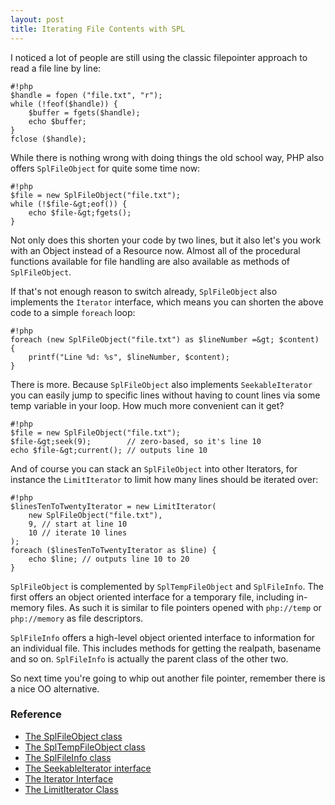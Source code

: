 ```yaml
---
layout: post
title: Iterating File Contents with SPL
---
```


I noticed a lot of people are still using the classic filepointer approach to read a file line by line:

    #!php
    $handle = fopen ("file.txt", "r");
    while (!feof($handle)) {
        $buffer = fgets($handle);
        echo $buffer;
    }
    fclose ($handle);

While there is nothing wrong with doing things the old school way, PHP also offers `SplFileObject` for quite some time now:

    #!php
    $file = new SplFileObject("file.txt");
    while (!$file-&gt;eof()) {
        echo $file-&gt;fgets();
    }

Not only does this shorten your code by two lines, but it also let's you work with an Object instead of a Resource now. Almost all of the procedural functions available for file handling are also available as methods of `SplFileObject`.

If that's not enough reason to switch already, `SplFileObject` also implements the `Iterator` interface, which means you can shorten the above code to a simple `foreach` loop:

    #!php
    foreach (new SplFileObject("file.txt") as $lineNumber =&gt; $content) {
        printf("Line %d: %s", $lineNumber, $content);
    }

There is more. Because `SplFileObject` also implements `SeekableIterator` you can easily jump to specific lines without having to count lines via some temp variable in your loop. How much more convenient can it get?

    #!php
    $file = new SplFileObject("file.txt");
    $file-&gt;seek(9);        // zero-based, so it's line 10
    echo $file-&gt;current(); // outputs line 10

And of course you can stack an `SplFileObject` into other Iterators, for instance the `LimitIterator` to limit how many lines should be iterated over:

    #!php
    $linesTenToTwentyIterator = new LimitIterator(
        new SplFileObject("file.txt"),
        9, // start at line 10
        10 // iterate 10 lines
    );
    foreach ($linesTenToTwentyIterator as $line) {
        echo $line; // outputs line 10 to 20
    }

`SplFileObject` is complemented by `SplTempFileObject` and `SplFileInfo`. The first offers an object oriented interface for a temporary file, including in-memory files. As such it is similar to file pointers opened with `php://temp` or `php://memory` as file descriptors.

`SplFileInfo` offers a high-level object oriented interface to information for an individual file. This includes methods for getting the realpath, basename and so on. `SplFileInfo` is actually the parent class of the other two.

So next time you're going to whip out another file pointer, remember there is a nice OO alternative.

### Reference

- [The SplFileObject class](http://php.net/manual/en/class.splfileobject.php)
- [The SplTempFileObject class](http://php.net/manual/en/class.spltempfileobject.php)
- [The SplFileInfo class](http://php.net/manual/en/class.splfileinfo.php)
- [The SeekableIterator interface](http://php.net/manual/en/class.seekableiterator.php)
- [The Iterator Interface](http://php.net/manual/en/class.iterator.php)
- [The LimitIterator Class](http://php.net/manual/en/class.limititerator.php)

